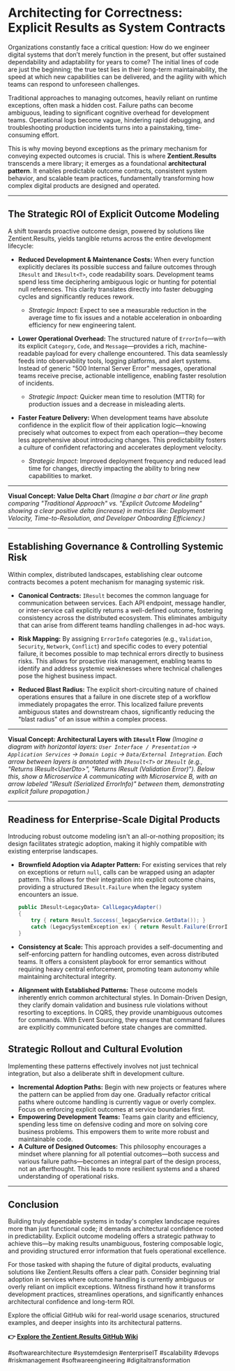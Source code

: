 ﻿# Architecting for Correctness: Explicit Results as System Contracts

Organizations constantly face a critical question: How do we engineer digital systems that don’t merely function in the present, but offer sustained dependability and adaptability for years to come? The initial lines of code are just the beginning; the true test lies in their long-term maintainability, the speed at which new capabilities can be delivered, and the agility with which teams can respond to unforeseen challenges.

Traditional approaches to managing outcomes, heavily reliant on runtime exceptions, often mask a hidden cost. Failure paths can become ambiguous, leading to significant cognitive overhead for development teams. Operational logs become vague, hindering rapid debugging, and troubleshooting production incidents turns into a painstaking, time-consuming effort.

This is why moving beyond exceptions as the primary mechanism for conveying expected outcomes is crucial. This is where **Zentient.Results** transcends a mere library; it emerges as a foundational **architectural pattern**. It enables predictable outcome contracts, consistent system behavior, and scalable team practices, fundamentally transforming how complex digital products are designed and operated.

-----

## The Strategic ROI of Explicit Outcome Modeling

A shift towards proactive outcome design, powered by solutions like Zentient.Results, yields tangible returns across the entire development lifecycle:

  * **Reduced Development & Maintenance Costs:** When every function explicitly declares its possible success and failure outcomes through `IResult` and `IResult<T>`, code readability soars. Development teams spend less time deciphering ambiguous logic or hunting for potential null references. This clarity translates directly into faster debugging cycles and significantly reduces rework.

      * *Strategic Impact:* Expect to see a measurable reduction in the average time to fix issues and a notable acceleration in onboarding efficiency for new engineering talent.

  * **Lower Operational Overhead:** The structured nature of `ErrorInfo`—with its explicit `Category`, `Code`, and `Message`—provides a rich, machine-readable payload for every challenge encountered. This data seamlessly feeds into observability tools, logging platforms, and alert systems. Instead of generic "500 Internal Server Error" messages, operational teams receive precise, actionable intelligence, enabling faster resolution of incidents.

      * *Strategic Impact:* Quicker mean time to resolution (MTTR) for production issues and a decrease in misleading alerts.

  * **Faster Feature Delivery:** When development teams have absolute confidence in the explicit flow of their application logic—knowing precisely what outcomes to expect from each operation—they become less apprehensive about introducing changes. This predictability fosters a culture of confident refactoring and accelerates deployment velocity.

      * *Strategic Impact:* Improved deployment frequency and reduced lead time for changes, directly impacting the ability to bring new capabilities to market.

-----

**Visual Concept: Value Delta Chart**
*(Imagine a bar chart or line graph comparing "Traditional Approach" vs. "Explicit Outcome Modeling" showing a clear positive delta (increase) in metrics like: Deployment Velocity, Time-to-Resolution, and Developer Onboarding Efficiency.)*

-----

## Establishing Governance & Controlling Systemic Risk

Within complex, distributed landscapes, establishing clear outcome contracts becomes a potent mechanism for managing systemic risk.

  * **Canonical Contracts:** `IResult` becomes the common language for communication between services. Each API endpoint, message handler, or inter-service call explicitly returns a well-defined outcome, fostering consistency across the distributed ecosystem. This eliminates ambiguity that can arise from different teams handling challenges in ad-hoc ways.

  * **Risk Mapping:** By assigning `ErrorInfo` categories (e.g., `Validation`, `Security`, `Network`, `Conflict`) and specific codes to every potential failure, it becomes possible to map technical errors directly to business risks. This allows for proactive risk management, enabling teams to identify and address systemic weaknesses where technical challenges pose the highest business impact.

  * **Reduced Blast Radius:** The explicit short-circuiting nature of chained operations ensures that a failure in one discrete step of a workflow immediately propagates the error. This localized failure prevents ambiguous states and downstream chaos, significantly reducing the "blast radius" of an issue within a complex process.

-----

**Visual Concept: Architectural Layers with `IResult` Flow**
*(Imagine a diagram with horizontal layers: `User Interface / Presentation` -\> `Application Services` -\> `Domain Logic` -\> `Data/External Integration`. Each arrow between layers is annotated with `IResult<T>` or `IResult` (e.g., "Returns IResult\<UserDto\>", "Returns IResult (Validation Error)"). Below this, show a Microservice A communicating with Microservice B, with an arrow labeled "IResult (Serialized ErrorInfo)" between them, demonstrating explicit failure propagation.)*

-----

## Readiness for Enterprise-Scale Digital Products

Introducing robust outcome modeling isn't an all-or-nothing proposition; its design facilitates strategic adoption, making it highly compatible with existing enterprise landscapes.

  * **Brownfield Adoption via Adapter Pattern:** For existing services that rely on exceptions or return `null`, calls can be wrapped using an adapter pattern. This allows for their integration into explicit outcome chains, providing a structured `IResult.Failure` when the legacy system encounters an issue.

    ```csharp
    public IResult<LegacyData> CallLegacyAdapter()
    {
        try { return Result.Success(_legacyService.GetData()); }
        catch (LegacySystemException ex) { return Result.Failure(ErrorInfo.External("LEGACY-API", ex.Message)); }
    }
    ```

  * **Consistency at Scale:** This approach provides a self-documenting and self-enforcing pattern for handling outcomes, even across distributed teams. It offers a consistent playbook for error semantics without requiring heavy central enforcement, promoting team autonomy while maintaining architectural integrity.

  * **Alignment with Established Patterns:** These outcome models inherently enrich common architectural styles. In Domain-Driven Design, they clarify domain validation and business rule violations without resorting to exceptions. In CQRS, they provide unambiguous outcomes for commands. With Event Sourcing, they ensure that command failures are explicitly communicated before state changes are committed.

## Strategic Rollout and Cultural Evolution

Implementing these patterns effectively involves not just technical integration, but also a deliberate shift in development culture.

  * **Incremental Adoption Paths:** Begin with new projects or features where the pattern can be applied from day one. Gradually refactor critical paths where outcome handling is currently vague or overly complex. Focus on enforcing explicit outcomes at service boundaries first.
  * **Empowering Development Teams:** Teams gain clarity and efficiency, spending less time on defensive coding and more on solving core business problems. This empowers them to write more robust and maintainable code.
  * **A Culture of Designed Outcomes:** This philosophy encourages a mindset where planning for all potential outcomes—both success and various failure paths—becomes an integral part of the design process, not an afterthought. This leads to more resilient systems and a shared understanding of operational risks.

-----

## Conclusion

Building truly dependable systems in today's complex landscape requires more than just functional code; it demands architectural confidence rooted in predictability. Explicit outcome modeling offers a strategic pathway to achieve this—by making results unambiguous, fostering composable logic, and providing structured error information that fuels operational excellence.

For those tasked with shaping the future of digital products, evaluating solutions like Zentient.Results offers a clear path. Consider beginning trial adoption in services where outcome handling is currently ambiguous or overly reliant on implicit exceptions. Witness firsthand how it transforms development practices, streamlines operations, and significantly enhances architectural confidence and long-term ROI.

Explore the official GitHub wiki for real-world usage scenarios, structured examples, and deeper insights into its architectural patterns.

**👉 [Explore the Zentient.Results GitHub Wiki](https://github.com/ulfbou/Zentient.Results/wiki)**

\#softwarearchitecture \#systemdesign \#enterpriseIT \#scalability \#devops \#riskmanagement \#softwareengineering \#digitaltransformation